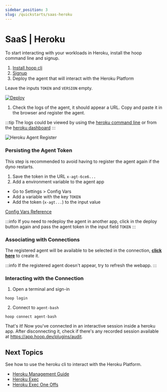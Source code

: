 ```yaml
---
sidebar_position: 3
slug: /quickstarts/saas-heroku
---
```


# SaaS | Heroku

To start interacting with your workloads in Heroku, install the hoop command line and signup.

1. [Install hoop cli](cli.md)
2. [Signup](https://app.hoop.dev)
3. Deploy the agent that will interact with the Heroku Platform

Leave the inputs `TOKEN` and `VERSION` empty.

[![Deploy](https://www.herokucdn.com/deploy/button.svg)](https://heroku.com/deploy?template=https://github.com/hoophq/heroku-hoop-agent)

1. Check the logs of the agent, it should appear a URL. Copy and paste it in the browser and register the agent.

:::tip
The logs could be viewed by using the [heroku command line](https://devcenter.heroku.com/articles/logging#view-logs) or from the [heroku dashboard](https://devcenter.heroku.com/articles/logging#view-logs-with-the-heroku-dashboard)
:::

![Heroku Agent Register](https://hoopartifacts.s3.amazonaws.com/screenshots/9-heroku-logs-agent-register.png)

### Persisting the Agent Token

This step is recommended to avoid having to register the agent again if the dyno restarts.

1. Save the token in the URL `x-agt-6ce6...`
2. Add a environment variable to the agent app

- Go to Settings > Config Vars
- Add a variable with the key `TOKEN`
- Add the token (`x-agt...`) to the input value

[Config Vars Reference](https://devcenter.heroku.com/articles/config-vars)

:::info
If you need to redeploy the agent in another app, click in the deploy button again and pass the agent token in the input field `TOKEN`
:::

### Associating with Connections

The registered agent will be available to be selected in the connection, **[click here](https://app.hoop.dev/connections/command-line/new?data=eyJuYW1lIjoiYWdlbnQtYmFzaCIsInR5cGUiOiJjb21tYW5kLWxpbmUiLCJjb21tYW5kIjpbIi9iaW4vYmFzaCJdfQ==)** to create it.

:::info
If the registered agent doesn't appear, try to refresh the webapp.
:::

### Interacting with the Connection

1. Open a terminal and sign-in

```shell
hoop login
```

2. Connect to `agent-bash`

```shell
hoop connect agent-bash
```

That's it! Now you've connected in an interactive session inside a heroku app.
After disconnecting it, check if there's any recorded session available at https://app.hoop.dev/plugins/audit.

## Next Topics

See how to use the heroku cli to interact with the Heroku Platform.

- [Heroku Management Guide](../tutorials/heroku-management.md)
- [Heroku Exec](../usecases/heroku-exec.md)
- [Heroku Exec One Offs](../usecases/heroku-oneoff.md)
